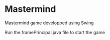 # Mastermind
Mastermind game developped using Swing

Run the framePrincipal.java file to start the game
